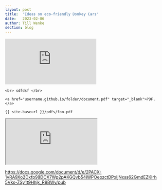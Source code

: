 ```yaml
---
layout: post
title:  "Ideas on eco-friendly Donkey Cars"
date:   2023-02-06
author: Till Wenke
section: blog
---
```

![DDQN training](https://raw.githubusercontent.com/tillwenke/tillwenke.github.io/main/_posts/assets/design_thinking_siak_42.pdf)

`<br> sdfdsf </br>`


```
<a href="username.github.io/folder/document.pdf" target="_blank">PDF.</a>
```

`{{ site.baseurl }}/pdfs/foo.pdf`


<iframe src="https://docs.google.com/document/d/e/2PACX-1vRA9Xo2Dxfp98DCX7Wp2pAKGQvb54iWPOeozctDPxIjNxss62GmdEZKIrh5Vks-ZSy1t9Hhjk_R8BWv/pub?embedded=true"></iframe>

https://docs.google.com/document/d/e/2PACX-1vRA9Xo2Dxfp98DCX7Wp2pAKGQvb54iWPOeozctDPxIjNxss62GmdEZKIrh5Vks-ZSy1t9Hhjk_R8BWv/pub

